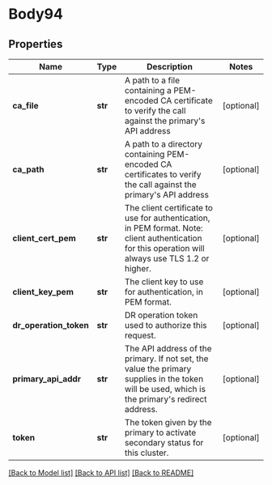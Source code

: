 # Body94

## Properties
Name | Type | Description | Notes
------------ | ------------- | ------------- | -------------
**ca_file** | **str** | A path to a file containing a PEM-encoded CA certificate to verify the call against the primary&#x27;s API address | [optional] 
**ca_path** | **str** | A path to a directory containing PEM-encoded CA certificates to verify the call against the primary&#x27;s API address | [optional] 
**client_cert_pem** | **str** | The client certificate to use for authentication, in PEM format. Note: client authentication for this operation will always use TLS 1.2 or higher. | [optional] 
**client_key_pem** | **str** | The client key to use for authentication, in PEM format. | [optional] 
**dr_operation_token** | **str** | DR operation token used to authorize this request. | [optional] 
**primary_api_addr** | **str** | The API address of the primary. If not set, the value the primary supplies in the token will be used, which is the primary&#x27;s redirect address. | [optional] 
**token** | **str** | The token given by the primary to activate secondary status for this cluster. | [optional] 

[[Back to Model list]](../README.md#documentation-for-models) [[Back to API list]](../README.md#documentation-for-api-endpoints) [[Back to README]](../README.md)

